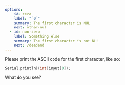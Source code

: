 ```yaml
---
options:
  - id: zero
    label: "`0`"
    summary: The first character is NUL
    next: other-nul
  - id: non-zero
    label: Something else
    summary: The first character is not NUL
    next: /deadend
---
```


Please print the ASCII code for the first character, like so:

```c++
Serial.println((int)input[0]);
```

What do you see?